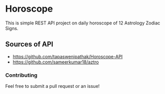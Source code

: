 # Horoscope

This is simple REST API project on daily horoscope of 12 Astrology Zodiac Signs.

## Sources of API
- https://github.com/tapaswenipathak/Horoscope-API
- https://github.com/sameerkumar18/aztro

### Contributing
Feel free to submit a pull request or an issue!
